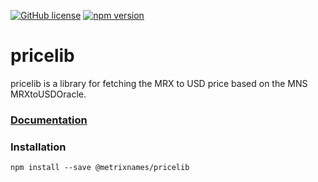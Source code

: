 [![GitHub license](https://img.shields.io/github/license/TheLindaProjectInc/pricelib)](https://github.com/TheLindaProjectInc/pricelib/blob/main/LICENSE.md) [![npm version](https://badge.fury.io/js/@metrixnames%2Fpricelib.svg)](https://badge.fury.io/js/@metrixnames%2Fpricelib)

# pricelib

pricelib is a library for fetching the MRX to USD price based on the MNS MRXtoUSDOracle.

### [**Documentation**](https://thelindaprojectinc.github.io/pricelib/modules.html)

### Installation

```
npm install --save @metrixnames/pricelib
```

